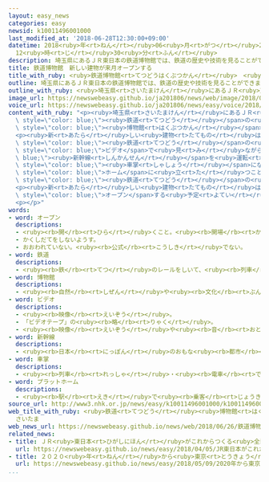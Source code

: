```yaml
---
layout: easy_news
categories: easy
newsid: k10011496001000
last_modified_at: '2018-06-28T12:30:00+09:00'
datetime: 2018<ruby>年<rt>ねん</rt></ruby>06<ruby>月<rt>がつ</rt></ruby>28<ruby>日<rt>にち</rt></ruby>
  12<ruby>時<rt>じ</rt></ruby>30<ruby>分<rt>ふん</rt></ruby>
description: 埼玉県にあるＪＲ東日本の鉄道博物館では、鉄道の歴史や技術を見ることができます。
title: 鉄道博物館　新しい建物が来月オープンする
title_with_ruby: <ruby>鉄道博物館<rt>てつどうはくぶつかん</rt></ruby>　<ruby>新<rt>あたら</rt></ruby>しい<ruby>建物<rt>たてもの</rt></ruby>が<ruby>来月<rt>らいげつ</rt></ruby>オープンする
outline: 埼玉県にあるＪＲ東日本の鉄道博物館では、鉄道の歴史や技術を見ることができます。
outline_with_ruby: <ruby>埼玉県<rt>さいたまけん</rt></ruby>にあるＪＲ<ruby>東日本<rt>ひがしにほん</rt></ruby>の<ruby>鉄道博物館<rt>てつどうはくぶつかん</rt></ruby>では、<ruby>鉄道<rt>てつどう</rt></ruby>の<ruby>歴史<rt>れきし</rt></ruby>や<ruby>技術<rt>ぎじゅつ</rt></ruby>を<ruby>見<rt>み</rt></ruby>ることができます。
image_url: https://newswebeasy.github.io/ja201806/news/web/image/2018/06/26/K10011496001_1806261350_1806261355_01_02.jpg
voice_url: https://newswebeasy.github.io/ja201806/news/easy/voice/2018/06/28/k10011496001000.mp4
content_with_ruby: "<p><ruby>埼玉県<rt>さいたまけん</rt></ruby>にあるＪＲ<ruby>東日本<rt>ひがしにほん</rt></ruby>の<ruby>鉄道博物館<rt>てつどうはくぶつかん</rt></ruby>では、<span\
  \ style=\"color: blue;\"><ruby>鉄道<rt>てつどう</rt></ruby></span>の<ruby>歴史<rt>れきし</rt></ruby>や<ruby>技術<rt>ぎじゅつ</rt></ruby>を<ruby>見<rt>み</rt></ruby>ることができます。この<span\
  \ style=\"color: blue;\"><ruby>博物館<rt>はくぶつかん</rt></ruby></span>は、もっとたくさんの<ruby>人<rt>ひと</rt></ruby>に<ruby>来<rt>き</rt></ruby>てほしいと<ruby>考<rt>かんが</rt></ruby>えて、<ruby>隣<rt>となり</rt></ruby>に<ruby>新<rt>あたら</rt></ruby>しい<ruby>建物<rt>たてもの</rt></ruby>をつくりました。</p>\n\
  <p><ruby>新<rt>あたら</rt></ruby>しい<ruby>建物<rt>たてもの</rt></ruby>は４<ruby>階<rt>かい</rt></ruby><ruby>建<rt>だ</rt></ruby>てです。１<ruby>階<rt>かい</rt></ruby>と２<ruby>階<rt>かい</rt></ruby>では<span\
  \ style=\"color: blue;\"><ruby>鉄道<rt>てつどう</rt></ruby></span>の<ruby>仕事<rt>しごと</rt></ruby>が<ruby>経験<rt>けいけん</rt></ruby>できます。<ruby>運転<rt>うんてん</rt></ruby><ruby>席<rt>せき</rt></ruby>からの<ruby>景色<rt>けしき</rt></ruby>を<span\
  \ style=\"color: blue;\">ビデオ</span>で<ruby>見<rt>み</rt></ruby>ながら、<span style=\"color:\
  \ blue;\"><ruby>新幹線<rt>しんかんせん</rt></ruby></span>を<ruby>運転<rt>うんてん</rt></ruby>しているような<ruby>気分<rt>きぶん</rt></ruby>になることができます。<ruby>電車<rt>でんしゃ</rt></ruby>の<span\
  \ style=\"color: blue;\"><ruby>車掌<rt>しゃしょう</rt></ruby></span>になって<ruby>駅<rt>えき</rt></ruby>の<span\
  \ style=\"color: blue;\">ホーム</span>に<ruby>立<rt>た</rt></ruby>つこともできます。３<ruby>階<rt>がい</rt></ruby>では<span\
  \ style=\"color: blue;\"><ruby>鉄道<rt>てつどう</rt></ruby></span>の<ruby>歴史<rt>れきし</rt></ruby>を<ruby>紹介<rt>しょうかい</rt></ruby>しています。</p>\n\
  <p><ruby>新<rt>あたら</rt></ruby>しい<ruby>建物<rt>たてもの</rt></ruby>は７<ruby>月<rt>がつ</rt></ruby><ruby>５日<rt>いつか</rt></ruby>に<span\
  \ style=\"color: blue;\">オープン</span>する<ruby>予定<rt>よてい</rt></ruby>です。</p>\n<p></p>\n\
  <p></p>"
words:
- word: オープン
  descriptions:
  - <ruby><rb>開</rb><rt>ひら</rt></ruby>くこと。<ruby><rb>開場</rb><rt>かいじょう</rt></ruby>。
  - かくしだてをしないようす。
  - おおわれていない。<ruby><rb>公式</rb><rt>こうしき</rt></ruby>でない。
- word: 鉄道
  descriptions:
  - <ruby><rb>鉄</rb><rt>てつ</rt></ruby>のレールをしいて、<ruby><rb>列車</rb><rt>れっしゃ</rt></ruby>や<ruby><rb>電車</rb><rt>でんしゃ</rt></ruby>を<ruby><rb>走</rb><rt>はし</rt></ruby>らせる<ruby><rb>交通機関</rb><rt>こうつうきかん</rt></ruby>。<ruby><rb>日本</rb><rt>にっぽん</rt></ruby>では、１８７２<ruby><rb>年</rb><rt>ねん</rt></ruby>（<ruby><rb>明治</rb><rt>めいじ</rt></ruby>５<ruby><rb>年</rb><rt>ねん</rt></ruby>）に<ruby><rb>東京</rb><rt>とうきょう</rt></ruby>の<ruby><rb>新橋</rb><rt>しんばし</rt></ruby>と<ruby><rb>横浜</rb><rt>よこはま</rt></ruby>の<ruby><rb>間</rb><rt>あいだ</rt></ruby>に<ruby><rb>初</rb><rt>はじ</rt></ruby>めて<ruby><rb>開通</rb><rt>かいつう</rt></ruby>した。
- word: 博物館
  descriptions:
  - <ruby><rb>自然</rb><rt>しぜん</rt></ruby>や<ruby><rb>文化</rb><rt>ぶんか</rt></ruby>、<ruby><rb>歴史</rb><rt>れきし</rt></ruby>などについての<ruby><rb>資料</rb><rt>しりょう</rt></ruby>を<ruby><rb>集</rb><rt>あつ</rt></ruby>めて、<ruby><rb>人々</rb><rt>ひとびと</rt></ruby>に<ruby><rb>見</rb><rt>み</rt></ruby>せる<ruby><rb>施設</rb><rt>しせつ</rt></ruby>。
- word: ビデオ
  descriptions:
  - <ruby><rb>映像</rb><rt>えいぞう</rt></ruby>。
  - 「ビデオテープ」の<ruby><rb>略</rb><rt>りゃく</rt></ruby>。
  - <ruby><rb>映像</rb><rt>えいぞう</rt></ruby>や<ruby><rb>音</rb><rt>おと</rt></ruby>を、<ruby><rb>磁気</rb><rt>じき</rt></ruby>テープに<ruby><rb>記録</rb><rt>きろく</rt></ruby>したり<ruby><rb>再生</rb><rt>さいせい</rt></ruby>したりする<ruby><rb>装置</rb><rt>そうち</rt></ruby>。
- word: 新幹線
  descriptions:
  - <ruby><rb>日本</rb><rt>にっぽん</rt></ruby>のおもな<ruby><rb>都市</rb><rt>とし</rt></ruby>を<ruby><rb>結</rb><rt>むす</rt></ruby>んで、<ruby><rb>速</rb><rt>はや</rt></ruby>く<ruby><rb>人</rb><rt>ひと</rt></ruby>を<ruby><rb>運</rb><rt>はこ</rt></ruby>ぶための<ruby><rb>高速鉄道</rb><rt>こうそくてつどう</rt></ruby>。<ruby><rb>東海道新幹線</rb><rt>とうかいどうしんかんせん</rt></ruby>、<ruby><rb>山陽新幹線</rb><rt>さんようしんかんせん</rt></ruby>、<ruby><rb>上越新幹線</rb><rt>じょうえつしんかんせん</rt></ruby>、<ruby><rb>長野新幹線</rb><rt>ながのしんかんせん</rt></ruby>、<ruby><rb>東北新幹線</rb><rt>とうほくしんかんせん</rt></ruby>、<ruby><rb>山形新幹線</rb><rt>やまがたしんかんせん</rt></ruby>、<ruby><rb>秋田新幹線</rb><rt>あきたしんかんせん</rt></ruby>、<ruby><rb>九州新幹線</rb><rt>きゅうしゅうしんかんせん</rt></ruby>がある。
- word: 車掌
  descriptions:
  - <ruby><rb>列車</rb><rt>れっしゃ</rt></ruby>・<ruby><rb>電車</rb><rt>でんしゃ</rt></ruby>などの<ruby><rb>中</rb><rt>なか</rt></ruby>で、<ruby><rb>発車</rb><rt>はっしゃ</rt></ruby>の<ruby><rb>合図</rb><rt>あいず</rt></ruby>や<ruby><rb>車内</rb><rt>しゃない</rt></ruby>の<ruby><rb>客</rb><rt>きゃく</rt></ruby>の<ruby><rb>世話</rb><rt>せわ</rt></ruby>などの<ruby><rb>仕事</rb><rt>しごと</rt></ruby>をする<ruby><rb>人</rb><rt>ひと</rt></ruby>。
- word: プラットホーム
  descriptions:
  - <ruby><rb>駅</rb><rt>えき</rt></ruby>で<ruby><rb>乗客</rb><rt>じょうきゃく</rt></ruby>が<ruby><rb>乗</rb><rt>の</rt></ruby>り<ruby><rb>降</rb><rt>お</rt></ruby>りする<ruby><rb>場所</rb><rt>ばしょ</rt></ruby>。ホーム。
source_url: http://www3.nhk.or.jp/news/easy/k10011496001000/k10011496001000.html
web_title_with_ruby: <ruby>鉄道<rt>てつどう</rt></ruby><ruby>博物館<rt>はくぶつかん</rt></ruby>の<ruby>新館<rt>しんかん</rt></ruby>が<ruby>完成<rt>かんせい</rt></ruby>
  さいたま
web_news_url: https://newswebeasy.github.io/news/web/2018/06/26/鉄道博物館の新館が完成-さいたま
related_news:
- title: ＪＲ<ruby>東日本<rt>ひがしにほん</rt></ruby>がこれからつくる<ruby>全部<rt>ぜんぶ</rt></ruby>の<ruby>電車<rt>でんしゃ</rt></ruby>にカメラを<ruby>付<rt>つ</rt></ruby>ける
  url: https://newswebeasy.github.io/news/easy/2018/04/05/JR東日本がこれからつくる全部の電車にカメラを付ける
- title: ２０２０<ruby>年<rt>ねん</rt></ruby>から<ruby>東京<rt>とうきょう</rt></ruby>と<ruby>伊豆<rt>いず</rt></ruby>の<ruby>間<rt>あいだ</rt></ruby>を<ruby>新<rt>あたら</rt></ruby>しい<ruby>観光<rt>かんこう</rt></ruby>の<ruby>電車<rt>でんしゃ</rt></ruby>が<ruby>走<rt>はし</rt></ruby>る
  url: https://newswebeasy.github.io/news/easy/2018/05/09/2020年から東京と伊豆の間を新しい観光の電車が走る
...
```

